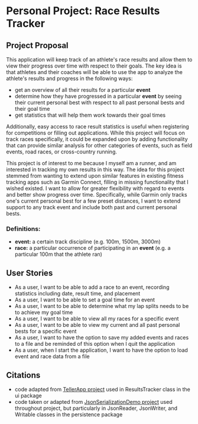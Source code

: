 # Personal Project: Race Results Tracker

## Project Proposal

This application will keep track of an athlete's race results and allow them to view their progress over time with 
respect to their goals. The key idea is that athletes and their coaches will be able to use the app to analyze the 
athlete's results and progress in the following ways:
- get an overview of all their results for a particular **event**
- determine how they have progressed in a particular **event** by seeing their current personal best with 
respect to all past personal bests and their goal time
- get statistics that will help them work towards their goal times

Additionally, easy access to race result statistics is useful when registering for competitions or filling out 
applications. While this project will focus on track races specifically, it could be 
expanded upon by adding functionality that can provide similar analysis for other categories of events, such as field 
events, road races, or cross-country running.
 
 
This project is of interest to me because I myself am a runner, and am interested in tracking my own results in 
this way. The idea for this project stemmed from wanting to extend upon similar features in existing
fitness tracking apps such as Garmin Connect, filling in missing functionality that I wished existed. I want to allow for 
greater flexibility with regard to events and better show progress over time. 
Specifically, while Garmin only tracks one's current personal best for a few preset distances, I want to extend support 
to any track event and include both past and current personal bests.

### Definitions:
- **event:** a certain track discipline (e.g. 100m, 1500m, 3000m)
- **race:** a particular occurrence of participating in an **event** (e.g. a particular 100m that the athlete ran)


## User Stories
- As a user, I want to be able to add a race to an event, recording statistics including date, result time, and placement
- As a user, I want to be able to set a goal time for an event
- As a user, I want to be able to determine what my lap splits needs to be to achieve my goal time
- As a user, I want to be able to view all my races for a specific event
- As a user, I want to be able to view my current and all past personal bests for a specific event
- As a user, I want to have the option to save my added events and races to a file and be reminded of this
option when I quit the application
- As a user, when I start the application, I want to have the option to load event and race data from a file

## Citations
- code adapted from [TellerApp project](https://github.students.cs.ubc.ca/CPSC210/TellerApp.git) used in ResultsTracker 
class in the ui package
- code taken or adapted from [JsonSerializationDemo project](https://github.students.cs.ubc.ca/CPSC210/JsonSerializationDemo.git)
used throughout project, but particularly in JsonReader, JsonWriter, and Writable classes in the persistence package
